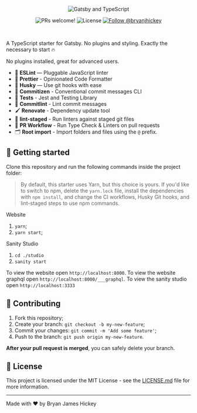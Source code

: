 <p align="center">
  <img src="https://user-images.githubusercontent.com/26466516/107675788-31f54e00-6c77-11eb-96c9-58fd8a4c69ac.png" alt="Gatsby and TypeScript">
</p>

<p align="center">
  <img src="https://img.shields.io/static/v1?label=PRs&message=welcome&style=for-the-badge&color=24B36B&labelColor=000000" alt="PRs welcome!" />

  <img alt="License" src="https://img.shields.io/github/license/bryanjhickey/rmma-app?style=for-the-badge&color=24B36B&labelColor=000000">

  <a href="https://twitter.com/intent/follow?screen_name=jpedroschmitz">
    <img src="https://img.shields.io/twitter/follow/bryanjhickey?style=for-the-badge&color=24B36B&labelColor=000000" alt="Follow @bryanjhickey" />
  </a>
</p>

<br>

A TypeScript starter for Gatsby. No plugins and styling. Exactly the necessary to start 🔥

No plugins installed, great for advanced users.

- 📏 **ESLint** — Pluggable JavaScript linter
- 💖 **Prettier** - Opinionated Code Formatter
- 🐶 **Husky** — Use git hooks with ease
- 📄 **Commitizen** - Conventional commit messages CLI
- 🐐 **Tests** - Jest and Testing Library
- 🚓 **Commitlint** - Lint commit messages
- 🖌 **Renovate** - Dependency update tool
- 🚫 **lint-staged** - Run linters against staged git files
- 👷 **PR Workflow** - Run Type Check & Linters on pull requests
- 🗂 **Root import** - Import folders and files using the `@` prefix.

## 🚀 Getting started

Clone this repository and run the following commands inside the project folder:

> By default, this starter uses Yarn, but this choice is yours. If you'd like to switch to npm, delete the `yarn.lock` file, install the dependencies with `npm install`, and change the CI workflows, Husky Git hooks, and lint-staged steps to use npm commands.

Website
1. `yarn`;
2. `yarn start`;

Sanity Studio
1. `cd ./studio`
2. `sanity start`

To view the website open `http://localhost:8000`.
To view the website graphql open `http://localhost:8000/___graphql`.
To view the sanity studio open `http://localhost:3333`

## 🤝 Contributing

1. Fork this repository;
2. Create your branch: `git checkout -b my-new-feature`;
3. Commit your changes: `git commit -m 'Add some feature'`;
4. Push to the branch: `git push origin my-new-feature`.

**After your pull request is merged**, you can safely delete your branch.

## 📝 License

This project is licensed under the MIT License - see the [LICENSE.md](LICENSE.md) file for more information.

---

Made with ♥ by Bryan James Hickey
